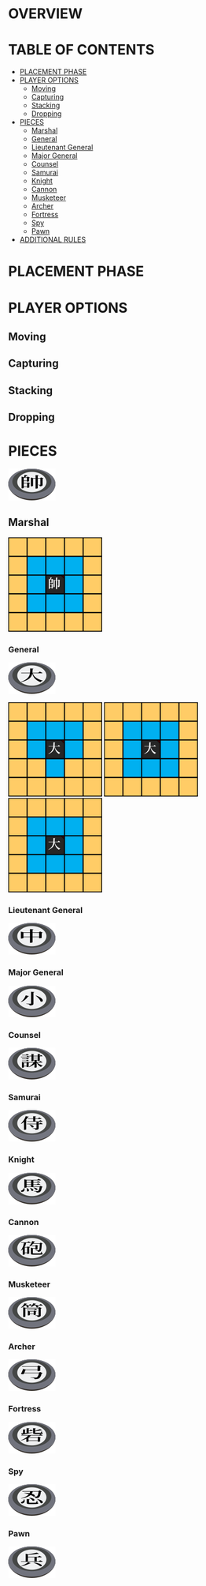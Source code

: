 # OVERVIEW

# TABLE OF CONTENTS
- [PLACEMENT PHASE](#placement-phase)
- [PLAYER OPTIONS](#player-options)
  - [Moving](#moving)
  - [Capturing](#capturing)
  - [Stacking](#stacking)
  - [Dropping](#dropping)
- [PIECES](#pieces)
  - [Marshal](#marshal)
  - [General](#general)
  - [Lieutenant General](#lieutenant-general)
  - [Major General](#major-general)
  - [Counsel](#counsel)
  - [Samurai](#samurai)
  - [Knight](#knight)
  - [Cannon](#cannon)
  - [Musketeer](#musketeer)
  - [Archer](#archer)
  - [Fortress](#fortress)
  - [Spy](#spy)
  - [Pawn](#pawn)
- [ADDITIONAL RULES](#additional-rules)

# PLACEMENT PHASE

# PLAYER OPTIONS

## Moving

## Capturing

## Stacking

## Dropping

# PIECES

![](res/ruleset/piece_marshal.png)
## Marshal

![](res/ruleset/marshal.png)

### General
![](res/ruleset/piece_general.png) 

![](res/ruleset/general_t1.png) ![](res/ruleset/general_t2.png) ![](res/ruleset/general_t3.png)

### Lieutenant General
![](res/ruleset/piece_lt_gen.png)

### Major General
![](res/ruleset/piece_maj_gen.png)

### Counsel
![](res/ruleset/piece_counsel.png)

### Samurai
![](res/ruleset/piece_samurai.png)

### Knight
![](res/ruleset/piece_knight.png)

### Cannon
![](res/ruleset/piece_cannon.png)

### Musketeer
![](res/ruleset/piece_musketeer.png)

### Archer
![](res/ruleset/piece_archer.png)

### Fortress
![](res/ruleset/piece_fortress.png)

### Spy
![](res/ruleset/piece_spy.png)

### Pawn
![](res/ruleset/piece_pawn.png)

